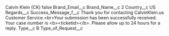 <?xml version="1.0" encoding="UTF-8"?>
<CustomMetadata xmlns="http://soap.sforce.com/2006/04/metadata" xmlns:xsi="http://www.w3.org/2001/XMLSchema-instance" xmlns:xsd="http://www.w3.org/2001/XMLSchema">
    <label>Calvin Klein (CK)</label>
    <protected>false</protected>
    <values>
        <field>Brand_Email__c</field>
        <value xsi:nil="true"/>
    </values>
    <values>
        <field>Brand_Name__c</field>
        <value xsi:type="xsd:string">2</value>
    </values>
    <values>
        <field>Country__c</field>
        <value xsi:type="xsd:string">US</value>
    </values>
    <values>
        <field>Regards__c</field>
        <value xsi:nil="true"/>
    </values>
    <values>
        <field>Success_Message_f__c</field>
        <value xsi:type="xsd:string">Thank you for contacting CalvinKlein.us Customer Service.&lt;br&gt;Your submission has been successfully received. Your case number is &lt;b&gt;&lt;ticketid&gt;&lt;/b&gt;. Please allow up to 24 hours for a reply.</value>
    </values>
    <values>
        <field>Type__c</field>
        <value xsi:type="xsd:string">B</value>
    </values>
    <values>
        <field>Type_of_Request__c</field>
        <value xsi:nil="true"/>
    </values>
</CustomMetadata>
